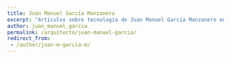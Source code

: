```yaml
---
title: Juan Manuel García Manzanero
excerpt: "Artículos sobre tecnología de Juan Manuel García Manzanero en Arquitecto IT."
author: juan_manuel_garcia
permalink: /arquitecto/juan-manuel-garcia/
redirect_from:
 - /author/juan-m-garcia-m/
---
```

